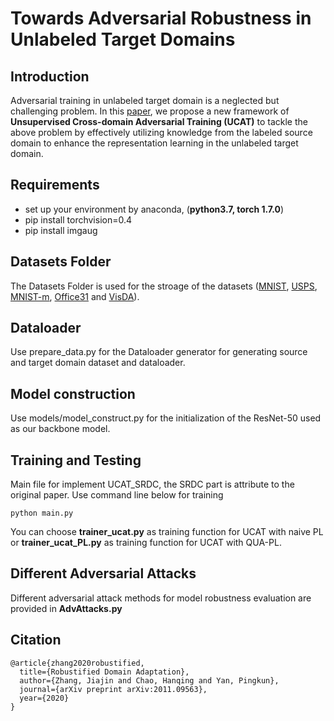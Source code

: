 # Towards Adversarial Robustness in Unlabeled Target Domains

## Introduction
Adversarial training in unlabeled target domain is a neglected but challenging problem. In this [paper](https://arxiv.org/abs/2011.09563), we propose a new framework of __Unsupervised Cross-domain Adversarial Training (UCAT)__ to tackle the above problem by effectively utilizing knowledge from the labeled source domain to enhance the representation learning in the unlabeled target domain.

## Requirements
- set up your environment by anaconda, (**python3.7, torch 1.7.0**)
- pip install torchvision=0.4
- pip install imgaug

## Datasets Folder
The Datasets Folder is used for the stroage of the datasets ([MNIST](http://yann.lecun.com/exdb/mnist/), [USPS](https://www.kaggle.com/bistaumanga/usps-dataset), [MNIST-m](https://github.com/VanushVaswani/keras_mnistm/releases/download/1.0/keras_mnistm.pkl.gz), [Office31](https://www.cc.gatech.edu/~judy/domainadapt/#datasets_code) and [VisDA](http://ai.bu.edu/visda-2017/)).

## Dataloader
Use prepare_data.py for the Dataloader generator for generating source and target domain dataset and dataloader.

## Model construction
Use models/model_construct.py for the initialization of the ResNet-50 used as our backbone model.

## Training and Testing
Main file for implement UCAT_SRDC, the SRDC part is attribute to the original paper.
Use command line below for training
```
python main.py
```
You can choose __trainer_ucat.py__ as training function for UCAT with naive PL or __trainer_ucat_PL.py__ as training function for UCAT with QUA-PL.

## Different Adversarial Attacks
Different adversarial attack methods for model robustness evaluation are provided in __AdvAttacks.py__ 

## Citation
```
@article{zhang2020robustified,
  title={Robustified Domain Adaptation},
  author={Zhang, Jiajin and Chao, Hanqing and Yan, Pingkun},
  journal={arXiv preprint arXiv:2011.09563},
  year={2020}
}
```
